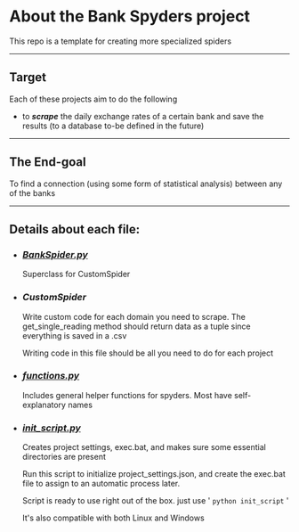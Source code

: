 # **About the Bank Spyders project**

This repo is a template for creating more specialized spiders

---

## Target

Each of these projects aim to do the following

- to **_scrape_** the daily exchange rates of a certain bank and save the results (to a database to-be defined in the future)

---

## The End-goal

To find a connection (using some form of statistical analysis) between any of the banks

---

## **Details about each file:**

- ### **_[BankSpider.py](https://github.com/aziznal/bank_spyders/blob/master/BankSpider.py)_**

  Superclass for CustomSpider

- ### **_CustomSpider_**

  Write custom code for each domain you need to scrape. The get_single_reading method should return data as a tuple
  since everything is saved in a .csv

  Writing code in this file should be all you need to do for each project

- ### **_[functions.py](https://github.com/aziznal/bank_spyders/blob/master/functions.py)_**

  Includes general helper functions for spyders. Most have self-explanatory names

- ### **_[init_script.py](https://github.com/aziznal/bank_spyders/blob/master/init_script.py)_**

  Creates project settings, exec.bat, and makes sure some essential directories are present

  Run this script to initialize project_settings.json, and create the exec.bat file to assign to an automatic process later.

  Script is ready to use right out of the box. just use ' `python init_script` '

  It's also compatible with both Linux and Windows
